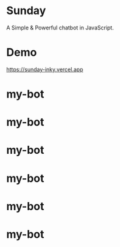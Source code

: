 # Sunday
A Simple &amp; Powerful chatbot in JavaScript.
# Demo
https://sunday-inky.vercel.app
# my-bot
# my-bot
# my-bot
# my-bot
# my-bot
# my-bot
